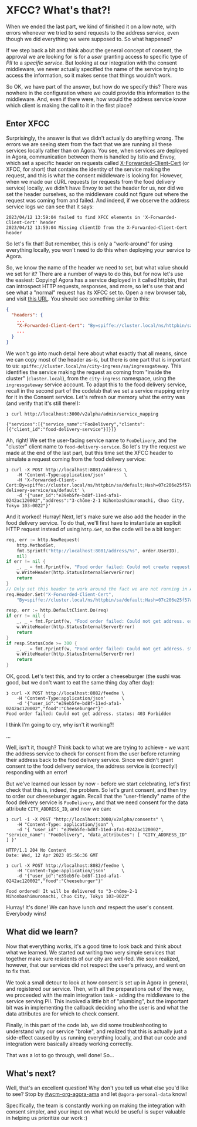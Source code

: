 # XFCC? What's that?!

[ama-channel]: http://go/agora-ama
[httpbin-headers]: https://httpbin.cityos-dev.woven-planet.tech/headers
[x-forwarded-client-cert]: https://www.envoyproxy.io/docs/envoy/latest/configuration/http/http_conn_man/headers#x-forwarded-client-cert

When we ended the last part, we kind of finished it on a low note, with errors
whenever we tried to send requests to the address service, even though we did
everything we were supposed to. So what happened?

If we step back a bit and think about the general concept of consent, the
approval we are looking for is for a *user* granting access to specific type of
*PII* to a *specific service*. But looking at our integration with the consent
middleware, we never actually specified the name of the service trying to access
the information, so it makes sense that things wouldn't work.

So OK, we have part of the answer, but how do we specify this? There was nowhere
in the configuration where we could provide this information to the middleware.
And, even if there were, how would the address service know which client is
making the call to it in the first place?

## Enter XFCC

Surprisingly, the answer is that we didn't actually do anything wrong. The
errors we are seeing stem from the fact that we are running all these services
locally rather than on Agora. You see, when services are deployed in Agora,
communication between them is handled by Istio and Envoy, which set a specific
header on requests called [X-Forwarded-Client-Cert][x-forwarded-client-cert]
(or XFCC, for short) that contains the identity of the service making the
request, and this is what the consent middleware is looking for. However, when
we made our cURL requests (or requests from the food delivery service) locally,
we didn't have Envoy to set the header for us, nor did we set the header
ourselves, so the middleware could not figure out where the request was coming
from and failed. And indeed, if we observe the address service logs we can see
that it says:

```
2023/04/12 13:59:04 failed to find XFCC elements in 'X-Forwarded-Client-Cert' header
2023/04/12 13:59:04 Missing clientID from the X-Forwarded-Client-Cert header
```

So let's fix that! But remember, this is only a "work-around"
for using everything locally, you won't need to do this when deploying your
service to Agora.

So, we know the name of the header we need to set, but what value should we set
for it? There are a number of ways to do this, but for now let's use the
easiest: Copying! Agora has a service deployed in it called httpbin, that can
introspect HTTP requests, responses, and more, so let's use that and see what a
"normal" request has its XFCC set to. Open a new browser tab, and visit
[this URL][httpbin-headers]. You should see something similar to this:

```json
{
  "headers": {
    ...
    "X-Forwarded-Client-Cert": "By=spiffe://cluster.local/ns/httpbin/sa/default;Hash=07c206e25f57acd52fadec09079f0a98d5f4b2266a991b6e5031418417bb1186;Subject=\"\";URI=spiffe://cluster.local/ns/city-ingress/sa/ingressgateway",
    ...
  }
}
```

We won't go into much detail here about what exactly that all means, since we
can copy most of the header as-is, but there is one part that is important to
us: `spiffe://cluster.local/ns/city-ingress/sa/ingressgateway`. This identifies
the service making the request as coming from "inside the cluster"
(`cluster.local`), from the `city-ingress` namespace, using the `ingressgateway`
service account. To adapt this to the food delivery service, recall in the 
second part of the codelab that we set a service mapping entry for it in the 
Consent service.
Let's refresh our memory what the entry was (and verify that it's still there!):

```
❯ curl http://localhost:3000/v2alpha/admin/service_mapping

{"services":[{"service_name":"FooDelivery","clients":[{"client_id":"food-delivery-service"}]}]}
```

Ah, right! We set the user-facing service name to `FooDelivery`, and the
"cluster" client name to `food-delivery-service`. So let's try the request we
made at the end of the last part, but this time set the XFCC header to simulate
a request coming from the food delivery service:

```
❯ curl -X POST http://localhost:8081/address \
    -H 'Content-Type:application/json'       \
    -H 'X-Forwarded-Client-Cert:By=spiffe://cluster.local/ns/httpbin/sa/default;Hash=07c206e25f57acd52fadec09079f0a98d5f4b2266a991b6e5031418417bb1186;Subject="";URI=spiffe://cluster.local/ns/food-delivery-service/sa/default' \
    -d '{"user_id":"e39eb5fe-bd8f-11ed-afa1-0242ac120002","address":"3-chōme-2-1 Nihonbashimuromachi, Chuo City, Tokyo 103-0022"}'
```

And it worked! Hurray! Next, let's make sure we also add the header in the food
delivery service. To do that, we'll first have to instantiate an explicit HTTP
request instead of using `http.Get`, so the code will be a bit longer:

```go
req, err := http.NewRequest(
    http.MethodGet,
    fmt.Sprintf("http://localhost:8081/address/%s", order.UserID),
    nil)
if err != nil {
    _, _ = fmt.Fprintf(w, "Food order failed: Could not create request. error: %v", err)
    w.WriteHeader(http.StatusInternalServerError)
    return
}
// Only set this header to work around the fact we are not running in Agora.
req.Header.Set("X-Forwarded-Client-Cert",
    "By=spiffe://cluster.local/ns/httpbin/sa/default;Hash=07c206e25f57acd52fadec09079f0a98d5f4b2266a991b6e5031418417bb1186;Subject=\"\";URI=spiffe://cluster.local/ns/food-delivery-service/sa/default")

resp, err := http.DefaultClient.Do(req)
if err != nil {
    _, _ = fmt.Fprintf(w, "Food order failed: Could not get address. error: %v", err)
    w.WriteHeader(http.StatusInternalServerError)
    return
}
if resp.StatusCode >= 300 {
    _, _ = fmt.Fprintf(w, "Food order failed: Could not get address. status: %s", resp.Status)
    w.WriteHeader(http.StatusInternalServerError)
    return
}
```

OK, good. Let's test this, and try to order a cheeseburger (the sushi was good,
but we don't want to eat the same thing day after day):

```
❯ curl -X POST http://localhost:8082/feedme \
    -H 'Content-Type:application/json'      \
    -d '{"user_id":"e39eb5fe-bd8f-11ed-afa1-0242ac120002","food":"Cheeseburger"}'
Food order failed: Could not get address. status: 403 Forbidden
```

I think I'm going to cry, why isn't it working?!

...

Well, isn't it, though? Think back to what we are trying to achieve - we want
the address service to check for consent from the user before returning their
address back to the food delivery service. Since we didn't grant consent to the
food delivery service, the address service is (correctly!) responding with an
error!

But we've learned our lesson by now - before we start celebrating, let's first
check that this is, indeed, the problem. So let's grant consent, and then try
to order our cheeseburger again. Recall that the "user-friendly" name of the
food delivery service is `FooDelivery`, and that we need consent for the data
attribute `CITY_ADDRESS_ID`, and now we can:

```
❯ curl -i -X POST "http://localhost:3000/v2alpha/consents" \
    -H "Content-Type: application/json" \
    -d '{ "user_id": "e39eb5fe-bd8f-11ed-afa1-0242ac120002", "service_name": "FooDelivery", "data_attributes": [ "CITY_ADDRESS_ID" ] }'

HTTP/1.1 204 No Content
Date: Wed, 12 Apr 2023 05:56:36 GMT

❯ curl -X POST http://localhost:8082/feedme \
    -H 'Content-Type:application/json'      \
    -d '{"user_id":"e39eb5fe-bd8f-11ed-afa1-0242ac120002","food":"Cheeseburger"}'

Food ordered! It will be delivered to "3-chōme-2-1 Nihonbashimuromachi, Chuo City, Tokyo 103-0022"
```

Hurray! It's done! We can have lunch _and_ respect the user's consent. Everybody
wins!

## What did we learn?

Now that everything works, it's a good time to look back and think about what we
learned. We started out writing two very simple services that together make sure
residents of our city are well-fed. We soon realized, however, that our services
did not respect the user's privacy, and went on to fix that.

We took a small detour to look at how consent is set up in Agora in general, and
registered our service. Then, with all the preparations out of the way, we
proceeded with the main integration task - adding the middleware to the service
serving PII. This involved a little bit of "plumbing", but the important bit was
in implementing the callback deciding who the user is and what the data
attributes are for which to check consent.

Finally, in this part of the code lab, we did some troubleshooting to
understand why our service "broke", and realized that this is actually just a
side-effect caused by us running everything locally, and that our code and
integration were basically already working correctly.

That was a lot to go through, well done! So...

## What's next?

Well, that's an excellent question! Why don't you tell us what else you'd like
to see? Stop by [#wcm-org-agora-ama][ama-channel] and let `@agora-personal-data` know!

Specifically, the team is constantly working on making the integration with
consent simpler, and your input on what would be useful is super valuable in
helping us prioritize our work :)
